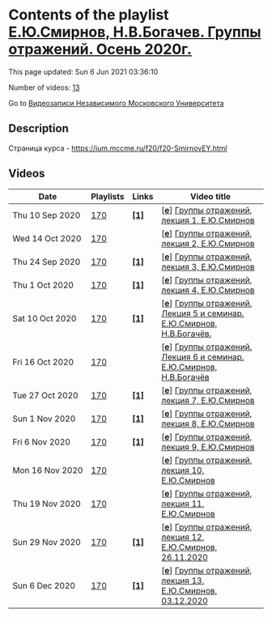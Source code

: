 # Contents of the playlist [Е.Ю.Смирнов, Н.В.Богачев. Группы отражений. Осень 2020г.](https://www.youtube.com/playlist?list=PLp9ABVh6_x4FslMI0k70GSIbzGM_6ecQ0)

This page updated: Sun 6 Jun 2021 03:36:10

Number of videos: [13](#videos)

Go to [Видеозаписи Независимого Московского Университета](../README.md)

## Description

Страница курса - <https://ium.mccme.ru/f20/f20-SmirnovEY.html>

## Videos

|Date|Playlists|Links|Video title|
|---|---|---|---|
| Thu&nbsp;10&nbsp;Sep&nbsp;2020 | [170](../playlists/170 "Е.Ю.Смирнов, Н.В.Богачев. Группы отражений. Осень 2020г.") | [**[1]**](https://ium.mccme.ru/f20/f20-SmirnovEY.html) | [[**e**](https://studio.youtube.com/video/iE8IALIZdrY/edit "Edit")] [Группы отражений, лекция 1, Е.Ю.Смирнов](https://www.youtube.com/watch?v=iE8IALIZdrY&list=PLp9ABVh6_x4FslMI0k70GSIbzGM_6ecQ0 "первая лекция по курсу Группы отражений в НМУ&#013;подробности: https://ium.mccme.ru/f20/f20-SmirnovEY.html") |
| Wed&nbsp;14&nbsp;Oct&nbsp;2020 | [170](../playlists/170 "Е.Ю.Смирнов, Н.В.Богачев. Группы отражений. Осень 2020г.") |  | [[**e**](https://studio.youtube.com/video/AD76n8IFPwg/edit "Edit")] [Группы отражений, лекция 2, Е.Ю.Смирнов](https://www.youtube.com/watch?v=AD76n8IFPwg&list=PLp9ABVh6_x4FslMI0k70GSIbzGM_6ecQ0) |
| Thu&nbsp;24&nbsp;Sep&nbsp;2020 | [170](../playlists/170 "Е.Ю.Смирнов, Н.В.Богачев. Группы отражений. Осень 2020г.") | [**[1]**](https://ium.mccme.ru/f20/f20-SmirnovEY.html) | [[**e**](https://studio.youtube.com/video/-are7_xPDPg/edit "Edit")] [Группы отражений, лекция 3, Е.Ю.Смирнов](https://www.youtube.com/watch?v=-are7_xPDPg&list=PLp9ABVh6_x4FslMI0k70GSIbzGM_6ecQ0 "https://ium.mccme.ru/f20/f20-SmirnovEY.html") |
| Thu&nbsp;1&nbsp;Oct&nbsp;2020 | [170](../playlists/170 "Е.Ю.Смирнов, Н.В.Богачев. Группы отражений. Осень 2020г.") | [**[1]**](https://ium.mccme.ru/f20/f20-SmirnovEY.html) | [[**e**](https://studio.youtube.com/video/wTTIHYDffWw/edit "Edit")] [Группы отражений, лекция 4, Е.Ю.Смирнов](https://www.youtube.com/watch?v=wTTIHYDffWw&list=PLp9ABVh6_x4FslMI0k70GSIbzGM_6ecQ0 "https://ium.mccme.ru/f20/f20-SmirnovEY.html") |
| Sat&nbsp;10&nbsp;Oct&nbsp;2020 | [170](../playlists/170 "Е.Ю.Смирнов, Н.В.Богачев. Группы отражений. Осень 2020г.") | [**[1]**](https://ium.mccme.ru/f20/f20-SmirnovEY.html) | [[**e**](https://studio.youtube.com/video/r-iEI_9DczM/edit "Edit")] [Группы отражений. Лекция 5 и семинар. Е.Ю.Смирнов, Н.В.Богачёв.](https://www.youtube.com/watch?v=r-iEI_9DczM&list=PLp9ABVh6_x4FslMI0k70GSIbzGM_6ecQ0 "Страница курса - https://ium.mccme.ru/f20/f20-SmirnovEY.html") |
| Fri&nbsp;16&nbsp;Oct&nbsp;2020 | [170](../playlists/170 "Е.Ю.Смирнов, Н.В.Богачев. Группы отражений. Осень 2020г.") |  | [[**e**](https://studio.youtube.com/video/-LU9FNvhNuc/edit "Edit")] [Группы отражений. Лекция 6 и семинар. Е.Ю.Смирнов, Н.В.Богачёв](https://www.youtube.com/watch?v=-LU9FNvhNuc&list=PLp9ABVh6_x4FslMI0k70GSIbzGM_6ecQ0) |
| Tue&nbsp;27&nbsp;Oct&nbsp;2020 | [170](../playlists/170 "Е.Ю.Смирнов, Н.В.Богачев. Группы отражений. Осень 2020г.") | [**[1]**](https://ium.mccme.ru/f20/f20-SmirnovEY.html) | [[**e**](https://studio.youtube.com/video/SfwW9YJuRE8/edit "Edit")] [Группы отражений, лекция 7, Е.Ю.Смирнов](https://www.youtube.com/watch?v=SfwW9YJuRE8&list=PLp9ABVh6_x4FslMI0k70GSIbzGM_6ecQ0 "Страница курса - https://ium.mccme.ru/f20/f20-SmirnovEY.html") |
| Sun&nbsp;1&nbsp;Nov&nbsp;2020 | [170](../playlists/170 "Е.Ю.Смирнов, Н.В.Богачев. Группы отражений. Осень 2020г.") | [**[1]**](https://ium.mccme.ru/f20/f20-SmirnovEY.html) | [[**e**](https://studio.youtube.com/video/wWMRZObHrcw/edit "Edit")] [Группы отражений, лекция 8, Е.Ю.Смирнов](https://www.youtube.com/watch?v=wWMRZObHrcw&list=PLp9ABVh6_x4FslMI0k70GSIbzGM_6ecQ0 "Страница курса - https://ium.mccme.ru/f20/f20-SmirnovEY.html") |
| Fri&nbsp;6&nbsp;Nov&nbsp;2020 | [170](../playlists/170 "Е.Ю.Смирнов, Н.В.Богачев. Группы отражений. Осень 2020г.") | [**[1]**](https://ium.mccme.ru/f20/f20-SmirnovEY.html) | [[**e**](https://studio.youtube.com/video/fZaLsyMJF2g/edit "Edit")] [Группы отражений, лекция 9, Е.Ю.Смирнов](https://www.youtube.com/watch?v=fZaLsyMJF2g&list=PLp9ABVh6_x4FslMI0k70GSIbzGM_6ecQ0 "Страница курса - https://ium.mccme.ru/f20/f20-SmirnovEY.html") |
| Mon&nbsp;16&nbsp;Nov&nbsp;2020 | [170](../playlists/170 "Е.Ю.Смирнов, Н.В.Богачев. Группы отражений. Осень 2020г.") |  | [[**e**](https://studio.youtube.com/video/PJ8H94LP1Mo/edit "Edit")] [Группы отражений, лекция 10, Е.Ю.Смирнов](https://www.youtube.com/watch?v=PJ8H94LP1Mo&list=PLp9ABVh6_x4FslMI0k70GSIbzGM_6ecQ0) |
| Thu&nbsp;19&nbsp;Nov&nbsp;2020 | [170](../playlists/170 "Е.Ю.Смирнов, Н.В.Богачев. Группы отражений. Осень 2020г.") |  | [[**e**](https://studio.youtube.com/video/beK4ZeKvyZg/edit "Edit")] [Группы отражений, лекция 11, Е.Ю.Смирнов](https://www.youtube.com/watch?v=beK4ZeKvyZg&list=PLp9ABVh6_x4FslMI0k70GSIbzGM_6ecQ0) |
| Sun&nbsp;29&nbsp;Nov&nbsp;2020 | [170](../playlists/170 "Е.Ю.Смирнов, Н.В.Богачев. Группы отражений. Осень 2020г.") | [**[1]**](https://ium.mccme.ru/f20/f20-SmirnovEY.html) | [[**e**](https://studio.youtube.com/video/KRTIPW9RVrw/edit "Edit")] [Группы отражений, лекция 12, Е.Ю.Смирнов, 26.11.2020](https://www.youtube.com/watch?v=KRTIPW9RVrw&list=PLp9ABVh6_x4FslMI0k70GSIbzGM_6ecQ0 "Страница курса - https://ium.mccme.ru/f20/f20-SmirnovEY.html") |
| Sun&nbsp;6&nbsp;Dec&nbsp;2020 | [170](../playlists/170 "Е.Ю.Смирнов, Н.В.Богачев. Группы отражений. Осень 2020г.") | [**[1]**](https://ium.mccme.ru/f20/f20-SmirnovEY.html) | [[**e**](https://studio.youtube.com/video/Sd_6Z23Ldfc/edit "Edit")] [Группы отражений, лекция 13, Е.Ю.Смирнов, 03.12.2020](https://www.youtube.com/watch?v=Sd_6Z23Ldfc&list=PLp9ABVh6_x4FslMI0k70GSIbzGM_6ecQ0 "https://ium.mccme.ru/f20/f20-SmirnovEY.html") |
